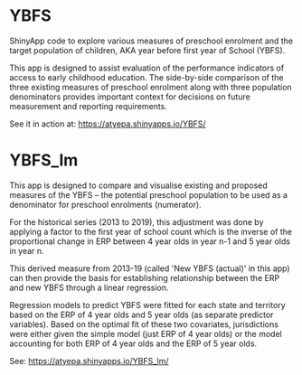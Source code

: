 # YBFS
ShinyApp code to explore various measures of preschool enrolment and the target population of children, AKA year before first year of School (YBFS).

This app is designed to assist evaluation of the performance indicators of access to early childhood education. The side-by-side comparison of the three existing measures of preschool enrolment along with three population denominators provides important context for decisions on future measurement and reporting requirements.


See it in action at: https://atyepa.shinyapps.io/YBFS/

# YBFS_lm 
This app is designed to compare and visualise existing and proposed measures of the YBFS – the potential preschool population to be used as a denominator for preschool enrolments (numerator). 

For the historical series (2013 to 2019), this adjustment was done by applying a factor to the first year of school count which is the inverse of the proportional change in ERP between 4 year olds in year n-1 and 5 year olds in year n.

This derived measure from 2013-19 (called 'New YBFS (actual)' in this app) can then provide the basis for establishing relationship between the ERP and new YBFS through a linear regression.

Regression models to predict YBFS were fitted for each state and territory based on the ERP of 4 year olds and 5 year olds (as separate predictor variables). Based on the optimal fit of these two covariates, jurisdictions were either given the simple model (just ERP of 4 year olds) or the model accounting for both ERP of 4 year olds and the ERP of 5 year olds.

See:  https://atyepa.shinyapps.io/YBFS_lm/
